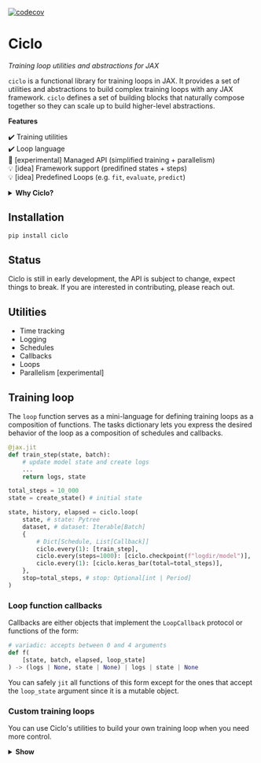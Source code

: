 [![codecov](https://codecov.io/gh/cgarciae/ciclo/branch/main/graph/badge.svg?token=3IKEUAU3C8)](https://codecov.io/gh/cgarciae/ciclo)

# Ciclo
_Training loop utilities and abstractions for JAX_

`ciclo` is a functional library for training loops in JAX. It provides a set of utilities and abstractions to build complex training loops with any JAX framework. `ciclo` defines a set of building blocks that naturally compose together so they can scale up to build higher-level abstractions.

**Features**

✔️ Training utilities <br>
✔️ Loop language <br>
🧪 [experimental] Managed API (simplified training + parallelism) <br>
💡 [idea] Framework support (predifined states + steps) <br>
💡 [idea] Predefined Loops (e.g. `fit`, `evaluate`, `predict`) <br>

<details><summary><b>Why Ciclo?</b></summary>


- In JAX functions are first-class citizens, instead of monolithic classes like `Model` or `Trainer` in other frameworks, there is a lot of benefit in a functional API for the training interface as well.<br>
- The JAX community is very focused on research, and as such there is a lot of interest in flexibility and control over the training loop. For this reason, `ciclo` provides some basic utilities and lets the user choose their desired level of abstraction.<br>
- Choosing the wrong abstractions can often break a framework, when this happens users often abandone the framework altogether. `ciclo` tries to avoid this by providing a set of utilities than can stand on their own so they can be useful even if the user decides to build their own training loop, but allows them to compose together and be used with ever increasing levels of abstraction. Ideally in the future a user should be able to pick anything from a Keras-like simplified experience to defining their own loops, or just coding the training loop manually and still have a good experience.<br><br>


<b>Comparison with other libraries</b><br><br>

- What about Elegy? Ciclo can be seen as the next version of Elegy that is built with better foundations. While Elegy started with a very rigid high-level API and gradually added more flexibility, Ciclo starts with low-level utilities and gradually adds more abstraction.<br>
- What about `clu`? Ciclo took from inspiration from `clu` and rather than compete with it, Ciclo aims to complement it. At the lowest level they both compose by virtue of just providing utilities that work with JAX, however, whenever possible Ciclo's abstractions provide support for `clu`'s utilities e.g. `loop` supports `clu`'s `PeriodicAction`s.<br>

</details>

## Installation

```bash
pip install ciclo
```

## Status
Ciclo is still in early development, the API is subject to change, expect things to break. If you are interested in contributing, please reach out.
  
## Utilities

* Time tracking
* Logging
* Schedules
* Callbacks
* Loops
* Parallelism [experimental]

## Training loop
The `loop` function serves as a mini-language for defining training loops as a composition of functions. The tasks dictionary lets you express the desired behavior of the loop as a composition of schedules and callbacks.

```python
@jax.jit
def train_step(state, batch):
    # update model state and create logs
    ...
    return logs, state

total_steps = 10_000
state = create_state() # initial state

state, history, elapsed = ciclo.loop(
    state, # state: Pytree
    dataset, # dataset: Iterable[Batch]
    {
        # Dict[Schedule, List[Callback]]
        ciclo.every(1): [train_step],
        ciclo.every(steps=1000): [ciclo.checkpoint(f"logdir/model")],
        ciclo.every(1): [ciclo.keras_bar(total=total_steps)],
    },
    stop=total_steps, # stop: Optional[int | Period]
)
```
### Loop function callbacks

Callbacks are either objects that implement the `LoopCallback` protocol or functions of the form:

```python
# variadic: accepts between 0 and 4 arguments
def f(
    [state, batch, elapsed, loop_state]
) -> (logs | None, state | None) | logs | state | None
```
You can safely `jit` all functions of this form except for the ones that accept the `loop_state` argument since it is a mutable object.

### Custom training loops
You can use Ciclo's utilities to build your own training loop when you need more control. 

<details><summary><b>Show</b></summary>

For example, the previous loop can be written as:

```python
total_steps = 5_000
state = create_state() # initial state

call_checkpoint = ciclo.every(steps=1000) # Schedule
checkpoint = ciclo.checkpoint(f"logdir/model") # Callback
keras_bar = ciclo.keras_bar(total=total_steps) # Callback
end_period = ciclo.at(total_steps) # Period
history = ciclo.history() # History
# (Elapsed, Batch)
for elapsed, batch in ciclo.elapse(ds_train.as_numpy_iterator()):
    logs = ciclo.logs() # Logs
    # update logs and state
    logs.updates, state = train_step(state, batch)
    # periodically checkpoint state
    if call_checkpoint(elapsed):
        checkpoint(elapsed, state) # serialize state

    keras_bar(elapsed, logs) # update progress bar
    history.commit(elapsed, logs) # commit logs to history
    # stop training when total_steps is reached
    if elapsed >= end_period:
        break
```

</details><br>

